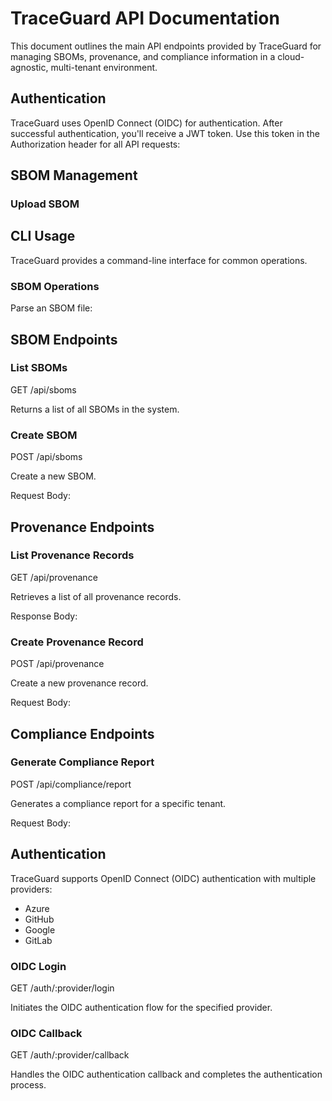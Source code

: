 # TraceGuard API Documentation

This document outlines the main API endpoints provided by TraceGuard for managing SBOMs, provenance, and compliance information in a cloud-agnostic, multi-tenant environment.

## Authentication

TraceGuard uses OpenID Connect (OIDC) for authentication. After successful authentication, you'll receive a JWT token. Use this token in the Authorization header for all API requests:

## SBOM Management

### Upload SBOM

## CLI Usage

TraceGuard provides a command-line interface for common operations.

### SBOM Operations

Parse an SBOM file:

## SBOM Endpoints

### List SBOMs

GET /api/sboms

Returns a list of all SBOMs in the system.

### Create SBOM

POST /api/sboms

Create a new SBOM.

Request Body:

## Provenance Endpoints

### List Provenance Records

GET /api/provenance

Retrieves a list of all provenance records.

Response Body:

### Create Provenance Record

POST /api/provenance

Create a new provenance record.

Request Body:

## Compliance Endpoints

### Generate Compliance Report

POST /api/compliance/report

Generates a compliance report for a specific tenant.

Request Body:

## Authentication

TraceGuard supports OpenID Connect (OIDC) authentication with multiple providers:

- Azure
- GitHub
- Google
- GitLab

### OIDC Login

GET /auth/:provider/login

Initiates the OIDC authentication flow for the specified provider.

### OIDC Callback

GET /auth/:provider/callback

Handles the OIDC authentication callback and completes the authentication process.
